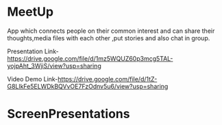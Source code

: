 # MeetUp
App which connects people on their common interest and can share their thoughts,media files  with each other ,put stories and also chat in group.

Presentation Link-https://drive.google.com/file/d/1mz5WQUZ60p3mcg5TAL-yojpAht_3WjiS/view?usp=sharing

Video Demo Link-https://drive.google.com/file/d/1tZ-G8LlkFe5ELWDkBQVvOE7FzOdnv5u6/view?usp=sharing

# ScreenPresentations

